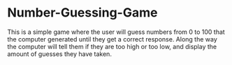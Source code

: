 # Number-Guessing-Game
This is a simple game where the user will guess numbers from 0 to 100 that the computer generated until they get a correct response. Along the way the computer will tell them if they are too high or too low, and display the amount of guesses they have taken.
